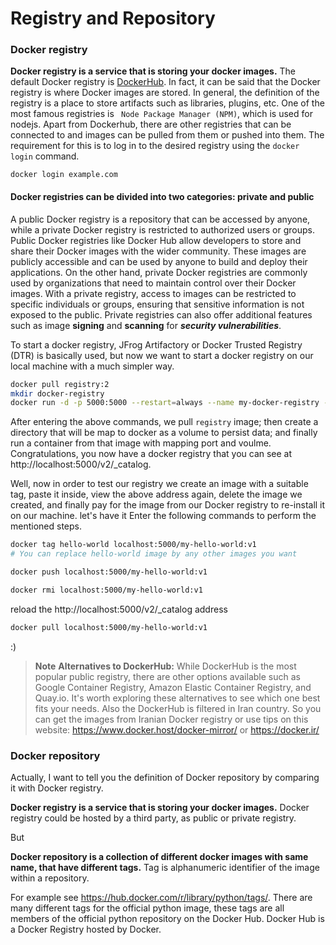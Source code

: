 # Registry and Repository

### Docker registry
**Docker registry is a service that is storing your docker images.**
The default Docker registry is [DockerHub](https://hub.docker.com/). In fact, it can be said that the Docker registry is where Docker images are stored. In general, the definition of the registry is a place to store artifacts such as libraries, plugins, etc. One of the most famous registries is ` Node Package Manager (NPM)`, which is used for nodejs.
Apart from Dockerhub, there are other registries that can be connected to and images can be pulled from them or pushed into them. The requirement for this is to log in to the desired registry using the `docker login` command.
```docker
docker login example.com
```
#### Docker registries can be divided into two categories: private and public
A public Docker registry is a repository that can be accessed by anyone, while a private Docker registry is restricted to authorized users or groups.
Public Docker registries like Docker Hub allow developers to store and share their Docker images with the wider community. These images are publicly accessible and can be used by anyone to build and deploy their applications.
On the other hand, private Docker registries are commonly used by organizations that need to maintain control over their Docker images. With a private registry, access to images can be restricted to specific individuals or groups, ensuring that sensitive information is not exposed to the public. Private registries can also offer additional features such as image **signing** and **scanning** for ***security vulnerabilities***.

To start a docker registry, JFrog Artifactory or Docker Trusted Registry (DTR) is basically used, but now we want to start a docker registry on our local machine with a much simpler way.
```bash
docker pull registry:2 
mkdir docker-registry
docker run -d -p 5000:5000 --restart=always --name my-docker-registry -v docker-registry:/var/lib/registry registry:2
```
After entering the above commands, we pull `registry` image; then create a directory that will be map to docker as a volume to persist data; and finally run a container from that image with mapping port and voulme.
Congratulations, you now have a docker registry that you can see at http://localhost:5000/v2/_catalog.

Well, now in order to test our registry we create an image with a suitable tag, paste it inside, view the above address again, delete the image we created, and finally pay for the image from our Docker registry to re-install it on our machine. let's have it Enter the following commands to perform the mentioned steps.
```bash
docker tag hello-world localhost:5000/my-hello-world:v1   
# You can replace hello-world image by any other images you want
```
```bash
docker push localhost:5000/my-hello-world:v1
```
```bash
docker rmi localhost:5000/my-hello-world:v1
```
reload the http://localhost:5000/v2/_catalog address
```bash
docker pull localhost:5000/my-hello-world:v1
```
:)

>__Note__ **Alternatives to DockerHub:** While DockerHub is the most popular public registry, there are other options available such as Google Container Registry, Amazon Elastic Container Registry, and Quay.io. It's worth exploring these alternatives to see which one best fits your needs.
> Also the DockerHub is filtered in Iran country. So you can get the images from Iranian Docker registry or use tips on this website: https://www.docker.host/docker-mirror/  or https://docker.ir/

### Docker repository
Actually, I want to tell you the definition of Docker repository by comparing it with Docker registry.

**Docker registry is a service that is storing your docker images.** Docker registry could be hosted by a third party, as public or private registry.

‌But

**Docker repository is a collection of different docker images with same name, that have different tags.** Tag is alphanumeric identifier of the image within a repository.

For example see https://hub.docker.com/r/library/python/tags/. There are many different tags for the official python image, these tags are all members of the official python repository on the Docker Hub. Docker Hub is a Docker Registry hosted by Docker.
